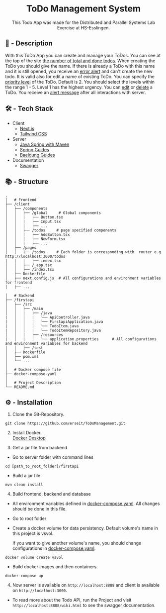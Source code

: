 <h1 align="center">ToDo Management System</h1>

<p align="center">This Todo App was made for the Distributed and Parallel Systems Lab Exercise at HS-Esslingen.</p>

## 📌 - Description

With this ToDo App you can create and manage your ToDos. You can see at the top of the site [the number of total and done todos](https://user-images.githubusercontent.com/100692657/205428221-6588f29b-a375-4c5e-a65a-9df3a49b3ecb.png). 
When creating the ToDo you should give the name. If there is already a ToDo with this name and it is still opened, 
you receive an [error alert](https://user-images.githubusercontent.com/100692657/205428282-92d36e06-d668-4bdc-8522-f990256a4f6d.png) and can't create the new todo. It is valid also for edit a name of existing ToDo. You can specify the [priority level](https://user-images.githubusercontent.com/100692657/205428217-cc13532f-c8e0-4492-b61c-67f7109010cb.png)
of the ToDo. Default is 2. You should select the levels within the range 1 - 5. Level 1 has the highest urgency.
You can [edit](https://user-images.githubusercontent.com/100692657/205428219-33a1c28c-6b97-49db-8ca4-a33f621cd5c9.png) or [delete](https://user-images.githubusercontent.com/100692657/205428220-d6302ff9-6948-4945-88ab-564ebf638955.png) a ToDo. You receive an [alert message](https://user-images.githubusercontent.com/100692657/205428218-f2cd0776-83da-4a77-a204-1ceea556d161.png) after all interactions with server.


## 🛠️ - Tech Stack

- Client
  - [Next.js](https://nextjs.org/docs)
  - [Tailwind CSS](https://tailwindcss.com/docs/installation)
- Server
  - [Java Spring with Maven](https://start.spring.io/)
  - [Spring Guides](https://spring.io/guides/gs/rest-service/)
  - [Baeldung Guides](www.baeldung.com/spring-rest-openapi-documentation)
- Documentation
  - [Swagger](https://swagger.io/docs/)


## 📚 - Structure

```
.
│   # Frontend
├── /client
│   ├── /components
│   │   ├── /global     # Global components
│   │   |   ├── Button.tsx
│   │   |   ├── Input.tsx
│   │   |   ├── ...
│   │   ├── /todos     # page specified components
│   │   |   ├── AddButton.tsx
│   │   |   ├── NewForm.tsx
│   │   |   ├── ...
│   ├── /pages
│   │   ├── /todos     # Each folder is corresponding with  router e.g http://localhost:3000/todos
|   |   |   ├── index.tsx
│   │   ├── /_app.tsx
│   │   ├── /index.tsx
│   ├── Dockerfile
│   ├── next.config.js  # All configurations and environment variables for frontend
│   ├── ...

│   # Backend
├── /firstapi
│   ├── /src
│   │   ├── /main
│   │   |   ├── /java
|   │   │   |   └── ApiController.java
|   │   │   |   └── FirstapiApplication.java
|   │   │   |   └── TodoItem.java
|   │   │   |   └── TodoItemRepository.java
│   │   |   ├── /resources
|   │   │   |   └── application.properties      # All configurations and environment variables for backend
│   │   ├── /test
│   ├── Dockerfile
│   ├── pom.xml
│   └── ...
│
│   # Docker compose file
├── docker-compose-yaml
│
│   # Project Description
└── README.md
```

## ⚙️ - Installation

1. Clone the Git-Repository.

```
git clone https://github.com/erseit/ToDoManagement.git
```
2. Install Docker.<br>
   [Docker Desktop](https://www.docker.com/products/docker-desktop/)

3. Get a jar file from backend

- Go to server folder with command lines
```
cd [path_to_root_folder]/firstapi
```
- Build a jar file
```
mvn clean install
```
4. Build frontend, backend and database

- All environment variables defined in [docker-compose.yaml](https://github.com/erseit/ToDoManagement/blob/main/docker-compose.yaml). All changes should be done in this file.

- Go to root folder

- Create a docker volume for data persistency. Default volume's name in this project is vsvol. 

   If you want to give another volume's name, you should change configurations in [docker-compose.yaml](https://github.com/erseit/ToDoManagement/blob/main/docker-compose.yaml).
```
docker volume create vsvol
```

- Build docker images and then containers.
```
docker-compose up
```
4. Now server is available on `http://localhost:8888` and client is available on `http://localhost:3000`.

- To read more about the Todo API, run the Project and visit `http://localhost:8888/wiki.html` to see the swagger documentation.



